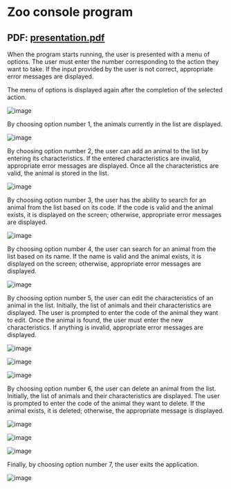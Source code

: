 # Zoo console program
## PDF: [presentation.pdf](https://github.com/apostolouagg/Zoo/files/14547146/presentation.pdf)

When the program starts running, the user is presented with a menu of options. The user must enter the number corresponding to the action they want to take. If the input provided by the user is not correct, appropriate error messages are displayed. 

The menu of options is displayed again after the completion of the selected action.

![image](https://github.com/apostolouagg/Zoo/assets/61296853/16334201-6c77-4ddb-aea1-a96cfbdd2ce4)



By choosing option number 1, the animals currently in the list are displayed.

![image](https://github.com/apostolouagg/Zoo/assets/61296853/063ccea9-e7e9-41b0-bd06-0e2d168c34c2)



By choosing option number 2, the user can add an animal to the list by entering its characteristics. If the entered characteristics are invalid, appropriate error messages are displayed. Once all the characteristics are valid, the animal is stored in the list.

![image](https://github.com/apostolouagg/Zoo/assets/61296853/15fe58a0-8f2d-4243-b301-1b0440021b8e)



By choosing option number 3, the user has the ability to search for an animal from the list based on its code. If the code is valid and the animal exists, it is displayed on the screen; otherwise, appropriate error messages are displayed.

![image](https://github.com/apostolouagg/Zoo/assets/61296853/58c9e28c-51f1-4693-81d5-6481ae89a1f9)



By choosing option number 4, the user can search for an animal from the list based on its name. If the name is valid and the animal exists, it is displayed on the screen; otherwise, appropriate error messages are displayed.

![image](https://github.com/apostolouagg/Zoo/assets/61296853/818d9cfe-bad8-47e4-92ec-1fc0c879daa3)



By choosing option number 5, the user can edit the characteristics of an animal in the list. Initially, the list of animals and their characteristics are displayed. The user is prompted to enter the code of the animal they want to edit. Once the animal is found, the user must enter the new characteristics. If anything is invalid, appropriate error messages are displayed.

![image](https://github.com/apostolouagg/Zoo/assets/61296853/8d503c36-46ac-483c-8d18-50352d7a2465)

![image](https://github.com/apostolouagg/Zoo/assets/61296853/3a21d5e4-861a-4741-a5e7-679561f46811)


![image](https://github.com/apostolouagg/Zoo/assets/61296853/48dad718-022c-4ee3-9afe-60c80cc950fb)



By choosing option number 6, the user can delete an animal from the list. Initially, the list of animals and their characteristics are displayed. The user is prompted to enter the code of the animal they want to delete. If the animal exists, it is deleted; otherwise, the appropriate message is displayed.

![image](https://github.com/apostolouagg/Zoo/assets/61296853/c6eeb236-fe08-43c1-a315-d78673025228)

![image](https://github.com/apostolouagg/Zoo/assets/61296853/ea0326ee-dff2-45f4-9f33-615cc372c703)

![image](https://github.com/apostolouagg/Zoo/assets/61296853/53548a71-d372-45a8-bd5f-678336f010a4)



Finally, by choosing option number 7, the user exits the application. 

![image](https://github.com/apostolouagg/Zoo/assets/61296853/c30eba12-159b-4880-bbfb-ae629be1ad5d)
